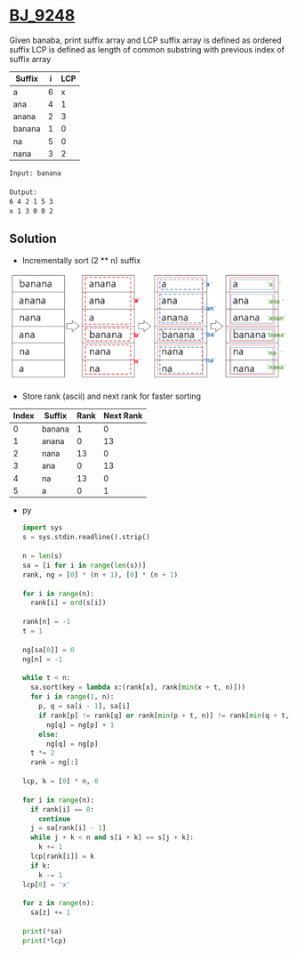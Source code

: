 # [BJ_9248](https://acmicpc.net/problem/9248)

Given banaba, print suffix array and LCP
suffix array is defined as ordered suffix
LCP is defined as length of common substring with previous index of suffix array

| Suffix | i   | LCP |
| ------ | --- | --- |
| a      | 6   | x   |
| ana    | 4   | 1   |
| anana  | 2   | 3   |
| banana | 1   | 0   |
| na     | 5   | 0   |
| nana   | 3   | 2   |


```txt
Input: banana

Output:
6 4 2 1 5 3
x 1 3 0 0 2
```

## Solution

* Incrementally sort (2 ** n) suffix

![BJ_9248](images/20210527_221330.png)

* Store rank (ascii) and next rank for faster sorting

| Index | Suffix | Rank | Next Rank |
| ----- | ------ | ---- | --------- |
| 0     | banana | 1    | 0         |
| 1     | anana  | 0    | 13        |
| 2     | nana   | 13   | 0         |
| 3     | ana    | 0    | 13        |
| 4     | na     | 13   | 0         |
| 5     | a      | 0    | 1         |

* py

  ```py
  import sys
  s = sys.stdin.readline().strip()

  n = len(s)
  sa = [i for i in range(len(s))]
  rank, ng = [0] * (n + 1), [0] * (n + 1)

  for i in range(n):
    rank[i] = ord(s[i])

  rank[n] = -1
  t = 1

  ng[sa[0]] = 0
  ng[n] = -1

  while t < n:
    sa.sort(key = lambda x:(rank[x], rank[min(x + t, n)]))
    for i in range(1, n):
      p, q = sa[i - 1], sa[i]
      if rank[p] != rank[q] or rank[min(p + t, n)] != rank[min(q + t, n)]:
        ng[q] = ng[p] + 1
      else:
        ng[q] = ng[p]
    t *= 2
    rank = ng[:]

  lcp, k = [0] * n, 0

  for i in range(n):
    if rank[i] == 0:
      continue
    j = sa[rank[i] - 1]
    while j + k < n and s[i + k] == s[j + k]:
      k += 1
    lcp[rank[i]] = k
    if k:
      k -= 1
  lcp[0] = 'x'

  for z in range(n):
    sa[z] += 1

  print(*sa)
  print(*lcp)
  ```
